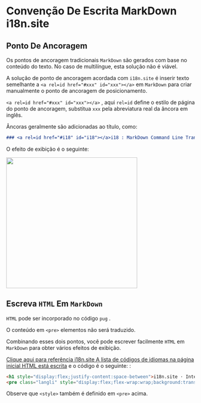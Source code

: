 # Convenção De Escrita MarkDown i18n.site

## Ponto De Ancoragem

Os pontos de ancoragem tradicionais `MarkDown` são gerados com base no conteúdo do texto. No caso de multilíngue, esta solução não é viável.

A solução de ponto de ancoragem acordada com `i18n.site` é inserir texto semelhante a `<a rel=id href="#xxx" id="xxx"></a>` em `MarkDown` para criar manualmente o ponto de ancoragem de posicionamento.

`<a rel=id href="#xxx" id="xxx"></a>` , aqui `rel=id` define o estilo de página do ponto de ancoragem, substitua `xxx` pela abreviatura real da âncora em inglês.

Âncoras geralmente são adicionadas ao título, como:

```md
### <a rel=id href="#i18" id="i18"></a>i18 : MarkDown Command Line Translation Tool
```

O efeito de exibição é o seguinte:

<img src="//p.3ti.site/1721381136.avif" width="350">

## Escreva `HTML` Em `MarkDown`

`HTML` pode ser incorporado no código `pug` .

O conteúdo em `<pre>` elementos não será traduzido.

Combinando esses dois pontos, você pode escrever facilmente `HTML` em `MarkDown` para obter vários efeitos de exibição.

[Clique aqui para referência i18n.site A lista de códigos de idiomas na página inicial HTML está escrita](//raw.githubusercontent.com/i18n-site/md/main/zh/README.md) e o código é o seguinte: :

```html
<h1 style="display:flex;justify-content:space-between">i18n.site ⋅ International Solutions<img src="//p.3ti.site/logo.svg" style="user-select:none;margin-top:-1px;width:42px"></h1>
<pre class="langli" style="display:flex;flex-wrap:wrap;background:transparent;border:1px solid #eee;font-size:12px;box-shadow:0 0 3px inset #eee;padding:12px 5px 4px 12px;justify-content:space-between;"><style>pre.langli i{font-weight:300;font-family:s;margin-right:2px;margin-bottom:8px;font-style:normal;color:#666;border-bottom:1px dashed #ccc;}</style><i>English</i><i>简体中文</i><i>Deutsch</i> … …</pre>
```

Observe que `<style>` também é definido em `<pre>` acima.